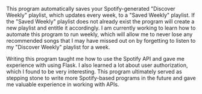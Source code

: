 This program automatically saves your Spotify-generated "Discover Weekly" playlist, which updates every week, to a "Saved Weekly" playlist. If the "Saved Weekly" playlist does not already exist
the program will create a new playlist and entitle it accordingly. I am currently working to learn how to automate this program to run weekly, which will allow me to never lose any recommended 
songs that I may have missed out on by forgetting to listen to my "Discover Weekly" playlist for a week.

Writing this program taught me how to use the Spotify API and gave me experience with using Flask. I also learned a lot about user authorization, which I found to be very interesting. This 
program ultimately served as stepping stone to write more Spotify-based programs in the future and gave me valuable experience in working with APIs. 
